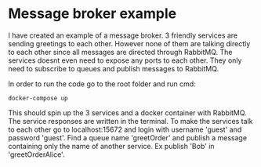 # Message broker example
I have created an example of a message broker. 
3 friendly services are sending greetings to each other. 
However none of them are talking directly to each other since all messages are directed through RabbitMQ. 
The services doesnt even need to expose any ports to each other. 
They only need to subscribe to queues and publish messages to RabbitMQ.



In order to run the code go to the root folder and run cmd:


    
    docker-compose up
    


This should spin up the 3 services and a docker container with RabbitMQ.
The service responses are written in the terminal.
To make the services talk to each other go to localhost:15672 and login with username 'guest' and password 'guest'.
Find a queue name 'greetOrder<name>' and publish a message containing only the name of another service.
Ex publish 'Bob' in 'greetOrderAlice'.
